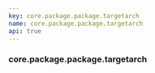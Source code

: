 ```yaml
---
key: core.package.package.targetarch
name: core.package.package.targetarch
api: true
---
```


### core.package.package.targetarch
